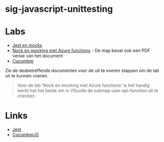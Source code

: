 # sig-javascript-unittesting

# Labs

- [Jest en mocks](./Lab%20mocken%20met%20Jest/Lab-testen-met-Jest-en-mocks.docx)
- [Nock en mocking met Azure functions](./Lab%20nock%20en%20mocking%20met%20Azure%20functions/SIG%20Unittesten%20met%20Javascript%20-%20Lab%20Mocking.docx) - De map bevat ook een PDF versie van het document
- [Cucumber](./CucumberJS/cucumberjs.docx)

Zie de desbetreffende documenten voor de uit te voeren stappen om de lab uit te kunnen voeren.

> Voor de lab 'Nock en mocking met Azure functions' is het handig werkt het het beste om in VScode de submap user-api-function uit te checken.

# Links
- [Jest](https://jestjs.io/docs/getting-started)
- [CucumberJS](https://cucumber.io/docs/installation/javascript/)

